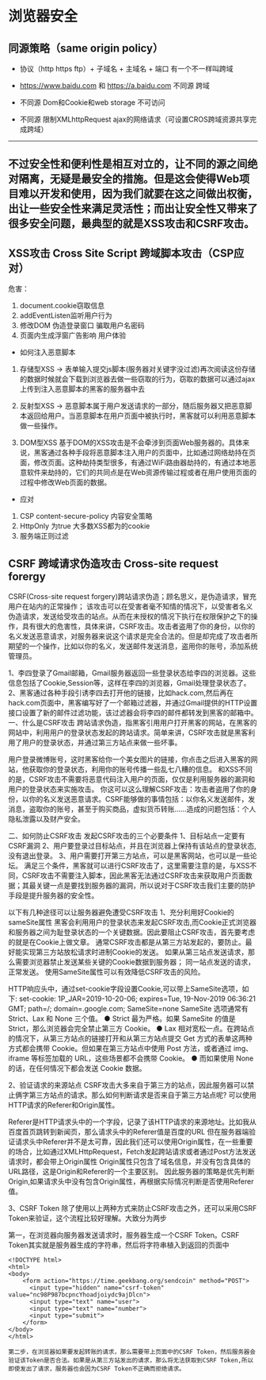 # 浏览器安全
## 同源策略（same origin policy）

* 协议（http https ftp）+ 子域名 + 主域名 + 端口 有一个不一样叫跨域
* https://www.baidu.com 和 https://a.baidu.com 不同源 跨域

* 不同源 Dom和Cookie和web storage 不可访问
* 不同源 限制XMLhttpRequest ajax的网络请求（可设置CROS跨域资源共享完成跨域）

------------------
不过安全性和便利性是相互对立的，让不同的源之间绝对隔离，无疑是最安全的措施。但是这会使得Web项目难以开发和使用，因为我们就要在这之间做出权衡，出让一些安全性来满足灵活性；而出让安全性又带来了很多安全问题，最典型的就是XSS攻击和CSRF攻击。
------------------

## XSS攻击 Cross Site Script 跨域脚本攻击（CSP应对）
危害：
1. document.cookie窃取信息
2. addEventListen监听用户行为
3. 修改DOM 伪造登录窗口 骗取用户名密码
4. 页面内生成浮窗广告影响 用户体验

* 如何注入恶意脚本
1. 存储型XSS -> 表单输入提交js脚本(服务器对关键字没过滤)再次阅读这份存储的数据时候就会下载到浏览器去做一些窃取的行为，窃取的数据可以通过ajax上传到注入恶意脚本的黑客的服务器中去

2. 反射型XSS -> 恶意脚本属于用户发送请求的一部分，随后服务器又把恶意脚本返回给用户。当恶意脚本在用户页面中被执行时，黑客就可以利用恶意脚本做一些操作。

3. DOM型XSS
基于DOM的XSS攻击是不会牵涉到页面Web服务器的。具体来说，黑客通过各种手段将恶意脚本注入用户的页面中，比如通过网络劫持在页面，修改页面。这种劫持类型很多，有通过WiFi路由器劫持的，有通过本地恶意软件来劫持的，它们的共同点是在Web资源传输过程或者在用户使用页面的过程中修改Web页面的数据。

* 应对
1. CSP content-secure-policy 内容安全策略
2. HttpOnly 为true 大多数XSS都为的cookie
3. 服务端正则过滤

## CSRF 跨域请求伪造攻击 Cross-site request forergy
CSRF(Cross-site request forgery)跨站请求伪造；顾名思义，是伪造请求，冒充用户在站内的正常操作；
该攻击可以在受害者毫不知情的情况下，以受害者名义伪造请求，发送给受攻击的站点。从而在未授权的情况下执行在权限保护之下的操作，具有很大的危害性，具体来讲，CSRF攻击。攻击者盗用了你的身份，以你的名义发送恶意请求，对服务器来说这个请求是完全合法的。但是却完成了攻击者所期望的一个操作，比如以你的名义，发送邮件发送消息，盗用你的账号，添加系统管理员。

1、李四登录了Gmail邮箱，Gmail服务器返回一些登录状态给李四的浏览器。这些信息包括了Cookie,Session等，这样在李四的浏览器，Gmail处理登录状态了。
2、黑客通过各种手段引诱李四去打开他的链接，比如hack.com,然后再在hack.com页面中，黑客编写好了一个邮箱过滤器，并通过Gmail提供的HTTP设置接口设置了新的邮件过滤功能，该过滤器会将李四的邮件都转发到黑客的邮箱中。
一、什么是CSRF攻击
跨站请求伪造，指黑客引用用户打开黑客的网站，在黑客的网站中，利用用户的登录状态发起的跨站请求。简单来讲，CSRF攻击就是黑客利用了用户的登录状态，并通过第三方站点来做一些坏事。
 
用户登录微博账号，这时黑客给你一个美女图片的链接，你点击之后进入黑客的网站，他获取你的登录状态，利用你的账号传播一些乱七八糟的信息。
和XSS不同的是，CSRF攻击不需要将恶意代码注入用户的页面，仅仅是利用服务器的漏洞和用户的登录状态来实施攻击。
你这可以这么理解CSRF攻击：攻击者盗用了你的身份，以你的名义发送恶意请求。CSRF能够做的事情包括：以你名义发送邮件，发消息，盗取你的账号，甚至于购买商品，虚拟货币转账......造成的问题包括：个人隐私泄露以及财产安全。

二、如何防止CSRF攻击
发起CSRF攻击的三个必要条件
1、目标站点一定要有CSRF漏洞
2、用户要登录过目标站点，并且在浏览器上保持有该站点的登录状态,没有退出登录。
3、用户需要打开第三方站点，可以是黑客网站，也可以是一些论坛。
满足三个条件，黑客就可以进行CSRF攻击了，这里需要注意的是，与XSS不同，CSRF攻击不需要注入脚本，因此黑客无法通过CSRF攻击来获取用户页面数据；其最关键一点是要找到服务器的漏洞，所以说对于CSRF攻击我们主要的防护手段是提升服务器的安全性。

以下有几种途径可以让服务器避免遭受CSRF攻击
1、充分利用好Cookie的sameSite属性
黑客会利用用户的登录状态来发起CSRF攻击,而Cookie正式浏览器和服务器之间为耻登录状态的一个关键数据。因此要阻止CSRF攻击，首先要考虑的就是在Cookie上做文章。
通常CSRF攻击都是从第三方站发起的，要防止。最好能实现第三方站放松请求时进制Cookie的发送。
如果从第三站点发送请求，那么需要浏览器禁止发送某些关键的Cookie数据到服务器；
同一站点发送的请求，正常发送。
使用SameSite属性可以有效降低CSRF攻击的风险。

HTTP响应头中，通过set-cookie字段设置Cookie,可以带上SameSite选项，如下:
set-cookie: 1P_JAR=2019-10-20-06; expires=Tue, 19-Nov-2019 06:36:21 GMT; path=/; domain=.google.com; SameSite=none
SameSite 选项通常有 Strict、Lax 和 None 三个值。
● Strict 最为严格。如果 SameSite 的值是 Strict，那么浏览器会完全禁止第三方 Cookie。
● Lax 相对宽松一点。在跨站点的情况下，从第三方站点的链接打开和从第三方站点提交 Get 方式的表单这两种方式都会携带 Cookie。但如果在第三方站点中使用 Post 方法，或者通过 img、iframe 等标签加载的 URL，这些场景都不会携带 Cookie。
● 而如果使用 None 的话，在任何情况下都会发送 Cookie 数据。

2、验证请求的来源站点
CSRF攻击大多来自于第三方的站点，因此服务器可以禁止俩字第三方站点的请求。那么如何判断请求是否来自于第三方站点呢?
可以使用HTTP请求的Referer和Origin属性。

Referer是HTTP请求头中的一个字段，记录了该HTTP请求的来源地址。比如我从百度首页跳转到新闻页，那么请求头中的Referer值是百度的URL
但在服务器端验证请求头中Referer并不是太可靠，因此我们还可以使用Origin属性，在一些重要的场合，比如通过XMLHttpRequest，Fetch发起跨站请求或者通过Post方法发送请求时，都会带上Origin属性
Origin属性只包含了域名信息，并没有包含具体的URL路径，这是Origin和Referer的一个主要区别。
因此服务器的策略是优先判断Origin,如果请求头中没有包含Origin属性，再根据实际情况判断是否使用Referer值。

3、CSRF Token
除了使用以上两种方式来防止CSRF攻击之外，还可以采用CSRF Token来验证，这个流程比较好理解。大致分为两步

第一，在浏览器向服务器发送请求时，服务器生成一个CSRF Token。CSRF Token其实就是服务器生成的字符串，然后将字符串植入到返回的页面中

```
<!DOCTYPE html>
<html>
<body>
    <form action="https://time.geekbang.org/sendcoin" method="POST">
      <input type="hidden" name="csrf-token" value="nc98P987bcpncYhoadjoiydc9ajDlcn">
      <input type="text" name="user">
      <input type="text" name="number">
      <input type="submit">
    </form>
</body>
</html>

第二步，在浏览器如果要发起转账的请求，那么需要带上页面中的CSRF Token，然后服务器会验证该Token是否合法。如果是从第三方站发出的请求，那么将无法获取到CSRF Token,所以即使发出了请求，服务器也会因为CSRF Token不正确而拒绝请求。
